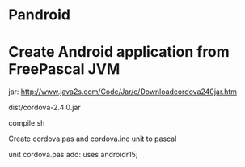 # Pandroid

# Create Android application from FreePascal JVM 


jar: http://www.java2s.com/Code/Jar/c/Downloadcordova240jar.htm

dist/cordova-2.4.0.jar

compile.sh

Create cordova.pas and cordova.inc unit to pascal

unit cordova.pas add: uses androidr15;
 



